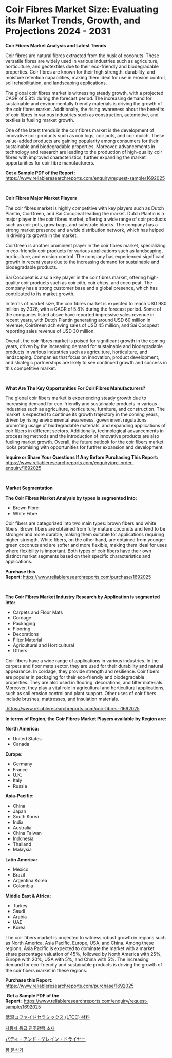 <p><h1>Coir Fibres Market Size: Evaluating its Market Trends, Growth, and Projections 2024 - 2031</h1></p><p><strong>Coir Fibres Market Analysis and Latest Trends</strong></p>
<p><p>Coir fibres are natural fibres extracted from the husk of coconuts. These versatile fibres are widely used in various industries such as agriculture, horticulture, and geotextiles due to their eco-friendly and biodegradable properties. Coir fibres are known for their high strength, durability, and moisture retention capabilities, making them ideal for use in erosion control, soil rehabilitation, and landscaping applications.</p><p>The global coir fibres market is witnessing steady growth, with a projected CAGR of 5.8% during the forecast period. The increasing demand for sustainable and environmentally friendly materials is driving the growth of the coir fibres market. Additionally, the rising awareness about the benefits of coir fibres in various industries such as construction, automotive, and textiles is fueling market growth.</p><p>One of the latest trends in the coir fibres market is the development of innovative coir products such as coir logs, coir pots, and coir mulch. These value-added products are gaining popularity among consumers for their sustainable and biodegradable properties. Moreover, advancements in technology and research are leading to the production of high-quality coir fibres with improved characteristics, further expanding the market opportunities for coir fibre manufacturers.</p></p>
<p><strong>Get a Sample PDF of the Report:&nbsp;</strong> <a href="https://www.reliableresearchreports.com/enquiry/request-sample/1692025">https://www.reliableresearchreports.com/enquiry/request-sample/1692025</a></p>
<p>&nbsp;</p>
<p><strong>Coir Fibres Major Market Players</strong></p>
<p><p>The coir fibres market is highly competitive with key players such as Dutch Plantin, CoirGreen, and Sai Cocopeat leading the market. Dutch Plantin is a major player in the coir fibres market, offering a wide range of coir products such as coir pots, grow bags, and substrate blocks. The company has a strong market presence and a wide distribution network, which has helped in driving its growth in the market.</p><p>CoirGreen is another prominent player in the coir fibres market, specializing in eco-friendly coir products for various applications such as landscaping, horticulture, and erosion control. The company has experienced significant growth in recent years due to the increasing demand for sustainable and biodegradable products.</p><p>Sai Cocopeat is also a key player in the coir fibres market, offering high-quality coir products such as coir pith, coir chips, and coco peat. The company has a strong customer base and a global presence, which has contributed to its market growth.</p><p>In terms of market size, the coir fibres market is expected to reach USD 980 million by 2026, with a CAGR of 5.8% during the forecast period. Some of the companies listed above have reported impressive sales revenue in recent years, with Dutch Plantin generating around USD 60 million in revenue, CoirGreen achieving sales of USD 45 million, and Sai Cocopeat reporting sales revenue of USD 30 million.</p><p>Overall, the coir fibres market is poised for significant growth in the coming years, driven by the increasing demand for sustainable and biodegradable products in various industries such as agriculture, horticulture, and landscaping. Companies that focus on innovation, product development, and strategic partnerships are likely to see continued growth and success in this competitive market.</p></p>
<p>&nbsp;</p>
<p><strong>What Are The Key Opportunities For Coir Fibres Manufacturers?</strong></p>
<p><p>The global coir fibers market is experiencing steady growth due to increasing demand for eco-friendly and sustainable products in various industries such as agriculture, horticulture, furniture, and construction. The market is expected to continue its growth trajectory in the coming years, driven by rising environmental awareness, government regulations promoting usage of biodegradable materials, and expanding applications of coir fibers in different sectors. Additionally, technological advancements in processing methods and the introduction of innovative products are also fueling market growth. Overall, the future outlook for the coir fibers market looks promising with opportunities for further expansion and development.</p></p>
<p><strong>Inquire or Share Your Questions If Any Before Purchasing This Report:</strong> <a href="https://www.reliableresearchreports.com/enquiry/pre-order-enquiry/1692025">https://www.reliableresearchreports.com/enquiry/pre-order-enquiry/1692025</a></p>
<p>&nbsp;</p>
<p><strong>Market Segmentation</strong></p>
<p><strong>The Coir Fibres Market Analysis by types is segmented into:</strong></p>
<p><ul><li>Brown Fibre</li><li>White Fibre</li></ul></p>
<p><p>Coir fibers are categorized into two main types: brown fibers and white fibers. Brown fibers are obtained from fully mature coconuts and tend to be stronger and more durable, making them suitable for applications requiring higher strength. White fibers, on the other hand, are obtained from younger green coconuts and are softer and more flexible, making them ideal for uses where flexibility is important. Both types of coir fibers have their own distinct market segments based on their specific characteristics and applications.</p></p>
<p><strong>Purchase this Report:&nbsp;</strong><a href="https://www.reliableresearchreports.com/purchase/1692025">https://www.reliableresearchreports.com/purchase/1692025</a></p>
<p>&nbsp;</p>
<p><strong>The Coir Fibres Market Industry Research by Application is segmented into:</strong></p>
<p><ul><li>Carpets and Floor Mats</li><li>Cordage</li><li>Packaging</li><li>Flooring</li><li>Decorations</li><li>Filter Material</li><li>Agricultural and Horticultural</li><li>Others</li></ul></p>
<p><p>Coir fibers have a wide range of applications in various industries. In the carpets and floor mats sector, they are used for their durability and natural appearance. In cordage, they provide strength and resilience. Coir fibers are popular in packaging for their eco-friendly and biodegradable properties. They are also used in flooring, decorations, and filter materials. Moreover, they play a vital role in agricultural and horticultural applications, such as soil erosion control and plant support. Other uses of coir fibers include brushes, mattresses, and insulation materials.</p></p>
<p><a href="https://www.reliableresearchreports.com/coir-fibres-r1692025">&nbsp;https://www.reliableresearchreports.com/coir-fibres-r1692025</a></p>
<p><strong>In terms of Region, the Coir Fibres Market Players available by Region are:</strong></p>
<p>
    <p> <strong> North America: </strong>
        <ul>
            <li>United States</li>
            <li>Canada</li>
        </ul>
        </p> 
    <p> <strong> Europe: </strong>
        <ul>
            <li>Germany</li>
            <li>France</li>
            <li>U.K.</li>
            <li>Italy</li>
            <li>Russia</li>
        </ul>
        </p> 
    <p> <strong> Asia-Pacific: </strong>
        <ul>
            <li>China</li>
            <li>Japan</li>
            <li>South Korea</li>
            <li>India</li>
            <li>Australia</li>
            <li>China Taiwan</li>
            <li>Indonesia</li>
            <li>Thailand</li>
            <li>Malaysia</li>
        </ul>
        </p> 
    <p> <strong> Latin America: </strong>
        <ul>
            <li>Mexico</li>
            <li>Brazil</li>
            <li>Argentina Korea</li>
            <li>Colombia</li>
        </ul>
        </p> 
    <p> <strong> Middle East & Africa: </strong>
        <ul>
            <li>Turkey</li>
            <li>Saudi</li>
            <li>Arabia</li>
            <li>UAE</li>
            <li>Korea</li>
        </ul>
    </p>
    </p>
<p><p>The coir fibers market is projected to witness robust growth in regions such as North America, Asia Pacific, Europe, USA, and China. Among these regions, Asia Pacific is expected to dominate the market with a market share percentage valuation of 45%, followed by North America with 25%, Europe with 20%, USA with 5%, and China with 5%. The increasing demand for eco-friendly and sustainable products is driving the growth of the coir fibers market in these regions.</p></p>
<p><strong>Purchase this Report: </strong><a href="https://www.reliableresearchreports.com/purchase/1692025">https://www.reliableresearchreports.com/purchase/1692025</a></p>
<p>&nbsp;<strong>Get a Sample PDF of the Report:&nbsp;&nbsp;</strong><a href="https://www.reliableresearchreports.com/enquiry/request-sample/1692025">https://www.reliableresearchreports.com/enquiry/request-sample/1692025</a></p>
<p><strong></strong></p>
<p><p><a href="https://medium.com/@elmoray21/%E4%BD%8E%E6%B8%A9%E7%84%BC%E7%B5%90%E3%82%BB%E3%83%A9%E3%83%9F%E3%83%83%E3%82%AF-ltcc-%E7%B4%A0%E6%9D%90%E5%B8%82%E5%A0%B4%E3%81%AF%E5%B8%82%E5%A0%B4%E3%82%B7%E3%82%A7%E3%82%A2-%E5%B8%82%E5%A0%B4%E3%83%88%E3%83%AC%E3%83%B3%E3%83%89-%E3%81%8A%E3%82%88%E3%81%B3%E5%B8%82%E5%A0%B4%E6%88%90%E9%95%B7%E3%81%AB%E3%81%A4%E3%81%84%E3%81%A6%E3%81%AE%E6%83%85%E5%A0%B1%E3%82%92%E6%8F%90%E4%BE%9B%E3%81%97%E3%81%BE%E3%81%99-ecd3a5537e50">低温コファイドセラミックス (LTCC) 材料</a></p><p><a href="https://medium.com/@marcpascual04/%EC%9E%90%EB%8F%99%EC%B0%A8-%EB%93%B1%EA%B8%89-%ED%8E%84%EB%A0%88%EC%8A%A4%EC%84%BC%ED%8A%B8-%EC%86%8C%EC%9E%AC-%EC%8B%9C%EC%9E%A5-%EC%A2%85%EB%A5%98-%EC%9D%91%EC%9A%A9-%EB%B0%8F-%EC%A7%80%EB%A6%AC%EC%97%90-%EB%8C%80%ED%95%9C-%ED%8F%AC%EA%B4%84%EC%A0%81%EC%9D%B8-%ED%8F%89%EA%B0%80-dd9438dec496">자동차 등급 진주광택 소재</a></p><p><a href="https://medium.com/@kyaorris56456/%E3%83%91%E3%83%87%E3%82%A3%E3%81%8A%E3%82%88%E3%81%B3%E7%A9%80%E7%89%A9%E4%B9%BE%E7%87%A5%E6%A9%9F%E3%81%AE%E5%B8%82%E5%A0%B4%E8%AA%BF%E6%9F%BB%E3%83%AC%E3%83%9D%E3%83%BC%E3%83%88-%E3%81%9D%E3%81%AE%E6%AD%B4%E5%8F%B2%E3%81%8A%E3%82%88%E3%81%B32031%E5%B9%B4%E3%81%8B%E3%82%892031%E5%B9%B4%E3%81%BE%E3%81%A7%E3%81%AE%E4%BA%88%E6%B8%AC-cc1a384ea3d8">パディ・アンド・グレイン・ドライヤー</a></p><p><a href="https://medium.com/@chickenlegs8687/%ED%8F%BC-%EB%B6%84%EC%84%9D%EA%B8%B0-%EC%8B%9C%EC%9E%A5-%EA%B7%9C%EB%AA%A8-cagr-%ED%8A%B8%EB%A0%8C%EB%93%9C-2024-2030-467d2f360910">폼 분석기</a></p></p>